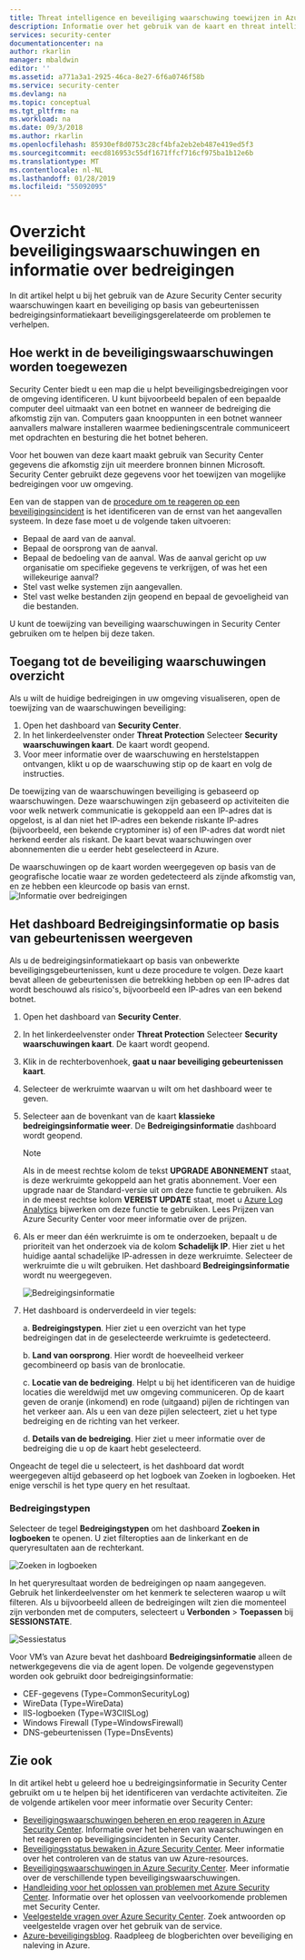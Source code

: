 ```yaml
---
title: Threat intelligence en beveiliging waarschuwing toewijzen in Azure Security Center | Microsoft Docs
description: Informatie over het gebruik van de kaart en threat intelligence beveiligingswaarschuwingen in Azure Security Center voor het identificeren van mogelijke bedreigingen in uw virtuele machines en computers.
services: security-center
documentationcenter: na
author: rkarlin
manager: mbaldwin
editor: ''
ms.assetid: a771a3a1-2925-46ca-8e27-6f6a0746f58b
ms.service: security-center
ms.devlang: na
ms.topic: conceptual
ms.tgt_pltfrm: na
ms.workload: na
ms.date: 09/3/2018
ms.author: rkarlin
ms.openlocfilehash: 85930ef8d0753c28cf4bfa2eb2eb487e419ed5f3
ms.sourcegitcommit: eecd816953c55df1671ffcf716cf975ba1b12e6b
ms.translationtype: MT
ms.contentlocale: nl-NL
ms.lasthandoff: 01/28/2019
ms.locfileid: "55092095"
---
```

# <a name="security-alerts-map-and-threat-intelligence"></a>Overzicht beveiligingswaarschuwingen en informatie over bedreigingen
In dit artikel helpt u bij het gebruik van de Azure Security Center security waarschuwingen kaart en beveiliging op basis van gebeurtenissen bedreigingsinformatiekaart beveiligingsgerelateerde om problemen te verhelpen.

## <a name="how-the-security-alerts-map-works"></a>Hoe werkt in de beveiligingswaarschuwingen worden toegewezen
Security Center biedt u een map die u helpt beveiligingsbedreigingen voor de omgeving identificeren. U kunt bijvoorbeeld bepalen of een bepaalde computer deel uitmaakt van een botnet en wanneer de bedreiging die afkomstig zijn van. Computers gaan knooppunten in een botnet wanneer aanvallers malware installeren waarmee bedieningscentrale communiceert met opdrachten en besturing die het botnet beheren. 

Voor het bouwen van deze kaart maakt gebruik van Security Center gegevens die afkomstig zijn uit meerdere bronnen binnen Microsoft. Security Center gebruikt deze gegevens voor het toewijzen van mogelijke bedreigingen voor uw omgeving. 

Een van de stappen van de [procedure om te reageren op een beveiligingsincident](https://docs.microsoft.com/azure/security-center/security-center-planning-and-operations-guide#incident-response) is het identificeren van de ernst van het aangevallen systeem. In deze fase moet u de volgende taken uitvoeren:

- Bepaal de aard van de aanval.
- Bepaal de oorsprong van de aanval.
- Bepaal de bedoeling van de aanval. Was de aanval gericht op uw organisatie om specifieke gegevens te verkrijgen, of was het een willekeurige aanval?
- Stel vast welke systemen zijn aangevallen.
- Stel vast welke bestanden zijn geopend en bepaal de gevoeligheid van die bestanden.

U kunt de toewijzing van beveiliging waarschuwingen in Security Center gebruiken om te helpen bij deze taken.

## <a name="access-the-security-alerts-map"></a>Toegang tot de beveiliging waarschuwingen overzicht
Als u wilt de huidige bedreigingen in uw omgeving visualiseren, open de toewijzing van de waarschuwingen beveiliging:

1. Open het dashboard van **Security Center**.
2. In het linkerdeelvenster onder **Threat Protection** Selecteer **Security waarschuwingen kaart**. De kaart wordt geopend.
3. Voor meer informatie over de waarschuwing en herstelstappen ontvangen, klikt u op de waarschuwing stip op de kaart en volg de instructies. 
 
De toewijzing van de waarschuwingen beveiliging is gebaseerd op waarschuwingen. Deze waarschuwingen zijn gebaseerd op activiteiten die voor welk netwerk communicatie is gekoppeld aan een IP-adres dat is opgelost, is al dan niet het IP-adres een bekende riskante IP-adres (bijvoorbeeld, een bekende cryptominer is) of een IP-adres dat wordt niet herkend eerder als riskant. De kaart bevat waarschuwingen over abonnementen die u eerder hebt geselecteerd in Azure. 

De waarschuwingen op de kaart worden weergegeven op basis van de geografische locatie waar ze worden gedetecteerd als zijnde afkomstig van, en ze hebben een kleurcode op basis van ernst. 
    ![Informatie over bedreigingen](./media/security-center-threat-intel/security-center-alert-map.png)

## <a name="viewing-the-event-based-threat-intelligence-dashboard"></a>Het dashboard Bedreigingsinformatie op basis van gebeurtenissen weergeven
Als u de bedreigingsinformatiekaart op basis van onbewerkte beveiligingsgebeurtenissen, kunt u deze procedure te volgen. Deze kaart bevat alleen de gebeurtenissen die betrekking hebben op een IP-adres dat wordt beschouwd als risico's, bijvoorbeeld een IP-adres van een bekend botnet.

1. Open het dashboard van **Security Center**.

1. In het linkerdeelvenster onder **Threat Protection** Selecteer **Security waarschuwingen kaart**. De kaart wordt geopend.
2. Klik in de rechterbovenhoek, **gaat u naar beveiliging gebeurtenissen kaart**.
3. Selecteer de werkruimte waarvan u wilt om het dashboard weer te geven.
4. Selecteer aan de bovenkant van de kaart **klassieke bedreigingsinformatie weer**. De **Bedreigingsinformatie** dashboard wordt geopend.

   > [!NOTE]
   > Als in de meest rechtse kolom de tekst **UPGRADE ABONNEMENT** staat, is deze werkruimte gekoppeld aan het gratis abonnement. Voer een upgrade naar de Standard-versie uit om deze functie te gebruiken. Als in de meest rechtse kolom **VEREIST UPDATE** staat, moet u [Azure Log Analytics](https://docs.microsoft.com/azure/log-analytics/log-analytics-overview) bijwerken om deze functie te gebruiken. Lees Prijzen van Azure Security Center voor meer informatie over de prijzen.
   >
5. Als er meer dan één werkruimte is om te onderzoeken, bepaalt u de prioriteit van het onderzoek via de kolom **Schadelijk IP**. Hier ziet u het huidige aantal schadelijke IP-adressen in deze werkruimte. Selecteer de werkruimte die u wilt gebruiken. Het dashboard **Bedreigingsinformatie** wordt nu weergegeven.

    ![Bedreigingsinformatie](./media/security-center-threat-intel/security-center-threat-intel-fig5.png)

6. Het dashboard is onderverdeeld in vier tegels:

    a.  **Bedreigingstypen**. Hier ziet u een overzicht van het type bedreigingen dat in de geselecteerde werkruimte is gedetecteerd.

    b.  **Land van oorsprong**. Hier wordt de hoeveelheid verkeer gecombineerd op basis van de bronlocatie.

    c.  **Locatie van de bedreiging**. Helpt u bij het identificeren van de huidige locaties die wereldwijd met uw omgeving communiceren. Op de kaart geven de oranje (inkomend) en rode (uitgaand) pijlen de richtingen van het verkeer aan. Als u een van deze pijlen selecteert, ziet u het type bedreiging en de richting van het verkeer.

    d.  **Details van de bedreiging**. Hier ziet u meer informatie over de bedreiging die u op de kaart hebt geselecteerd.

Ongeacht de tegel die u selecteert, is het dashboard dat wordt weergegeven altijd gebaseerd op het logboek van Zoeken in logboeken. Het enige verschil is het type query en het resultaat.

### <a name="threat-types"></a>Bedreigingstypen
Selecteer de tegel **Bedreigingstypen** om het dashboard **Zoeken in logboeken** te openen. U ziet filteropties aan de linkerkant en de queryresultaten aan de rechterkant.

![Zoeken in logboeken](./media/security-center-threat-intel/security-center-threat-intel-fig3.png)

In het queryresultaat worden de bedreigingen op naam aangegeven. Gebruik het linkerdeelvenster om het kenmerk te selecteren waarop u wilt filteren. Als u bijvoorbeeld alleen de bedreigingen wilt zien die momenteel zijn verbonden met de computers, selecteert u **Verbonden** > **Toepassen** bij **SESSIONSTATE**.

![Sessiestatus](./media/security-center-threat-intel/security-center-threat-intel-fig4.png)

Voor VM’s van Azure bevat het dashboard **Bedreigingsinformatie** alleen de netwerkgegevens die via de agent lopen. De volgende gegevenstypen worden ook gebruikt door bedreigingsinformatie:

- CEF-gegevens (Type=CommonSecurityLog)
- WireData (Type=WireData)
- IIS-logboeken (Type=W3CIISLog)
- Windows Firewall (Type=WindowsFirewall)
- DNS-gebeurtenissen (Type=DnsEvents)


## <a name="see-also"></a>Zie ook
In dit artikel hebt u geleerd hoe u bedreigingsinformatie in Security Center gebruikt om u te helpen bij het identificeren van verdachte activiteiten. Zie de volgende artikelen voor meer informatie over Security Center:

* [Beveiligingswaarschuwingen beheren en erop reageren in Azure Security Center](https://docs.microsoft.com/azure/security-center/security-center-managing-and-responding-alerts). Informatie over het beheren van waarschuwingen en het reageren op beveiligingsincidenten in Security Center.
* [Beveiligingsstatus bewaken in Azure Security Center](security-center-monitoring.md). Meer informatie over het controleren van de status van uw Azure-resources.
* [Beveiligingswaarschuwingen in Azure Security Center](https://docs.microsoft.com/azure/security-center/security-center-alerts-type). Meer informatie over de verschillende typen beveiligingswaarschuwingen.
* [Handleiding voor het oplossen van problemen met Azure Security Center](https://docs.microsoft.com/azure/security-center/security-center-troubleshooting-guide). Informatie over het oplossen van veelvoorkomende problemen met Security Center.
* [Veelgestelde vragen over Azure Security Center](security-center-faq.md). Zoek antwoorden op veelgestelde vragen over het gebruik van de service.
* [Azure-beveiligingsblog](https://blogs.msdn.com/b/azuresecurity/). Raadpleeg de blogberichten over beveiliging en naleving in Azure.
